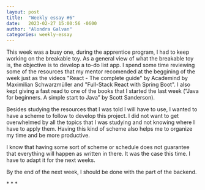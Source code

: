 ```yaml
---
layout: post
title:  "Weekly essay #6"
date:   2023-02-27 15:00:56 -0600
author: "Alondra Galvan"
categories: weekly-essay
---
```


<p style="text-align: justify;">
  
This week was a busy one, during the apprentice program, I had to keep working on the breakable toy. As a general view of what the breakable toy is, the objective is to develop a to-do list app. I spend some time reviewing some of the resources that my mentor recomended at the beggining of the week just as the videos "React - The complete guide" by Academind by Maximilian Schwarzmüller and "Full-Stack React with Spring Boot". I also kept giving a fast read to one of the books that I started the last week (“Java for beginners. A simple start to Java” by Scott Sanderson).

Besides studying the resources that I was told I will have to use, I wanted to have a scheme to follow to develop this project. I did not want to get overwhelmed by all the topics that I was studying and not knowing where I have to apply them. Having this kind of scheme also helps me to organize my time and be more productive.

I know that having some sort of scheme or schedule does not guarantee that everything will happen as written in there. It was the case this time. I have to adapt it for the next weeks.

By the end of the next week, I should be done with the part of the backend.

</p>
* * *
